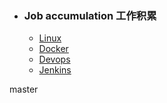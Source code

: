 + ### Job accumulation 工作积累
    + [Linux](https://github.com/Kingserch/Job-accumulation/tree/Linux)
    + [Docker](https://github.com/Kingserch/Job-accumulation/tree/Docker)
    + [Devops](https://github.com/Kingserch/Job-accumulation/tree/Devops)
	+ [Jenkins](https://github.com/Kingserch/Job-accumulation/tree/Jenkins)
	
	
master

